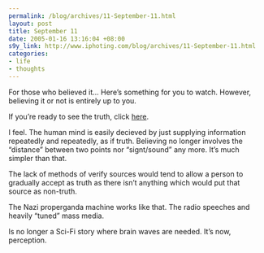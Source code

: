 ```yaml
--- 
permalink: /blog/archives/11-September-11.html
layout: post
title: September 11
date: 2005-01-16 13:16:04 +08:00
s9y_link: http://www.iphoting.com/blog/archives/11-September-11.html
categories: 
- life
- thoughts
---
```

<p class="whiteline"><p>For those who believed it... Here&#8217;s something for you to watch. However, believing it or not is entirely up to you.</p>
</p><p class="whiteline"><p>If you&#8217;re ready to see the truth, click <a onclick="_gaq.push(['_trackPageview', '/extlink/www.freedomunderground.org/memoryhole/pentagon.php']);"  href="http://www.freedomunderground.org/memoryhole/pentagon.php">here</a>.</p>
</p><p class="whiteline"><p>I feel. The human mind is easily decieved by just supplying information repeatedly and repeatedly, as if truth. Believing no longer involves the &#8220;distance&#8221; between two points nor &#8220;signt/sound&#8221; any more. It&#8217;s much simpler than that.</p>
</p><p class="whiteline"><p>The lack of methods of verify sources would tend to allow a person to gradually accept as truth as there isn&#8217;t anything which would put that source as non-truth.</p>
</p><p class="whiteline"><p>The Nazi properganda machine works like that. The radio speeches and heavily &#8220;tuned&#8221; mass media.</p>
</p><p class="break"><p>Is no longer a Sci-Fi story where brain waves are needed. It&#8217;s now, perception.</p></p>
